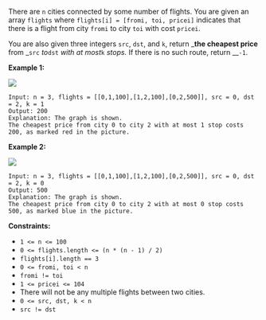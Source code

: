There are `n` cities connected by some number of flights. You are given an
array `flights` where `flights[i] = [fromi, toi, pricei]` indicates that there
is a flight from city `fromi` to city `toi` with cost `pricei`.

You are also given three integers `src`, `dst`, and `k`, return _**the
cheapest price** from _`src` _to_`dst` _with at most_`k` _stops._ If there is
no such route, return __`-1`.



**Example 1:**

![](https://s3-lc-upload.s3.amazonaws.com/uploads/2018/02/16/995.png)

    
    
    Input: n = 3, flights = [[0,1,100],[1,2,100],[0,2,500]], src = 0, dst = 2, k = 1
    Output: 200
    Explanation: The graph is shown.
    The cheapest price from city 0 to city 2 with at most 1 stop costs 200, as marked red in the picture.
    

**Example 2:**

![](https://s3-lc-upload.s3.amazonaws.com/uploads/2018/02/16/995.png)

    
    
    Input: n = 3, flights = [[0,1,100],[1,2,100],[0,2,500]], src = 0, dst = 2, k = 0
    Output: 500
    Explanation: The graph is shown.
    The cheapest price from city 0 to city 2 with at most 0 stop costs 500, as marked blue in the picture.
    



**Constraints:**

  * `1 <= n <= 100`
  * `0 <= flights.length <= (n * (n - 1) / 2)`
  * `flights[i].length == 3`
  * `0 <= fromi, toi < n`
  * `fromi != toi`
  * `1 <= pricei <= 104`
  * There will not be any multiple flights between two cities.
  * `0 <= src, dst, k < n`
  * `src != dst`


